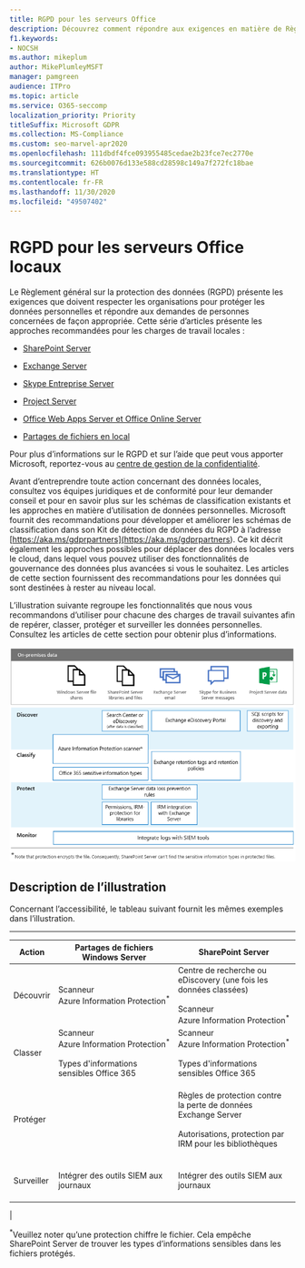 ```yaml
---
title: RGPD pour les serveurs Office
description: Découvrez comment répondre aux exigences en matière de Règlement général sur la protection des données (RGPD) dans les serveurs locaux d’Office.
f1.keywords:
- NOCSH
ms.author: mikeplum
author: MikePlumleyMSFT
manager: pamgreen
audience: ITPro
ms.topic: article
ms.service: O365-seccomp
localization_priority: Priority
titleSuffix: Microsoft GDPR
ms.collection: MS-Compliance
ms.custom: seo-marvel-apr2020
ms.openlocfilehash: 111dbdf4fce093955485cedae2b23fce7ec2770e
ms.sourcegitcommit: 626b0076d133e588cd28598c149a7f272fc18bae
ms.translationtype: HT
ms.contentlocale: fr-FR
ms.lasthandoff: 11/30/2020
ms.locfileid: "49507402"
---
```

# <a name="gdpr-for-office-on-premises-servers"></a>RGPD pour les serveurs Office locaux

Le Règlement général sur la protection des données (RGPD) présente les exigences que doivent respecter les organisations pour protéger les données personnelles et répondre aux demandes de personnes concernées de façon appropriée. Cette série d’articles présente les approches recommandées pour les charges de travail locales :

- [SharePoint Server](gdpr-for-sharepoint-server.md)

- [Exchange Server](gdpr-for-exchange-server.md)

- [Skype Entreprise Server](gdpr-for-skype-for-business-server.md)

- [Project Server](gdpr-for-project-server.md)

- [Office Web Apps Server et Office Online Server](gdpr-for-office-online-server.md)

- [Partages de fichiers en local](gdpr-for-on-premises-file-shares.md)

Pour plus d’informations sur le RGPD et sur l’aide que peut vous apporter Microsoft, reportez-vous au [centre de gestion de la confidentialité](https://www.microsoft.com/trust-center/privacy/gdpr-overview
).

Avant d’entreprendre toute action concernant des données locales, consultez vos équipes juridiques et de conformité pour leur demander conseil et pour en savoir plus sur les schémas de classification existants et les approches en matière d’utilisation de données personnelles. Microsoft fournit des recommandations pour développer et améliorer les schémas de classification dans son Kit de détection de données du RGPD à l’adresse [https://aka.ms/gdprpartners](<https://aka.ms/gdprpartners>). Ce kit décrit également les approches possibles pour déplacer des données locales vers le cloud, dans lequel vous pouvez utiliser des fonctionnalités de gouvernance des données plus avancées si vous le souhaitez. Les articles de cette section fournissent des recommandations pour les données qui sont destinées à rester au niveau local.

L’illustration suivante regroupe les fonctionnalités que nous vous recommandons d’utiliser pour chacune des charges de travail suivantes afin de repérer, classer, protéger et surveiller les données personnelles. Consultez les articles de cette section pour obtenir plus d’informations.

![Diagramme décrivant les fonctionnalités de découverte, de classement, de protection et de surveillance des données personnelles dans les charges de travail](../media/gdpr-for-office-servers-image1.png)

## <a name="illustration-description"></a>Description de l’illustration

Concernant l’accessibilité, le tableau suivant fournit les mêmes exemples dans l’illustration.

****

|Action|Partages de fichiers Windows Server|SharePoint Server|Exchange Server|Skype Entreprise|Project Server|
|---|---|---|---|---|---|
|Découvrir|Scanneur Azure Information Protection<sup>\*</sup>|Centre de recherche ou eDiscovery (une fois les données classées) <br/><br/> Scanneur Azure Information Protection<sup>\*</sup>|Portail eDiscovery Exchange|Portail eDiscovery Exchange|Scripts SQL de découverte et d’exportation|
|Classer|Scanneur Azure Information Protection<sup>\*</sup> <br/><br/> Types d'informations sensibles Office 365|Scanneur Azure Information Protection<sup>\*</sup> <br/><br/> Types d'informations sensibles Office 365|Balises et stratégies de rétention Exchange|Balises et stratégies de rétention Exchange||
|Protéger||Règles de protection contre la perte de données Exchange Server <br/><br/> Autorisations, protection par IRM pour les bibliothèques|Règles de protection contre la perte de données Exchange Server <br/><br/> Intégration IRM à Exchange Server|||
|Surveiller|Intégrer des outils SIEM aux journaux|Intégrer des outils SIEM aux journaux|Intégrer des outils SIEM aux journaux|Intégrer des outils SIEM aux journaux|Intégrer des outils SIEM aux journaux|
|

<sup>\*</sup>Veuillez noter qu’une protection chiffre le fichier. Cela empêche SharePoint Server de trouver les types d’informations sensibles dans les fichiers protégés.

